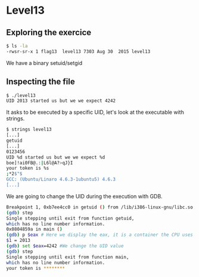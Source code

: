 # Level13

## Exploring the exercice

```bash 
$ ls -la
-rwsr-sr-x 1 flag13  level13 7303 Aug 30  2015 level13
```

We have a binary setuid/setgid

## Inspecting the file

```bash 
$ ./level13 
UID 2013 started us but we we expect 4242
```

It asks to be executed by a specific UID, let's look at the executable with strings. 


```bash 
$ strings level13 
[...]
getuid
[...]
0123456
UID %d started us but we we expect %d
boe]!ai0FB@.:|L6l@A?>qJ}I
your token is %s
;*2$"$
GCC: (Ubuntu/Linaro 4.6.3-1ubuntu5) 4.6.3
[...]
```

We are going to change the UID during the execution with GDB. 

```bash
Breakpoint 1, 0xb7ee4cc0 in getuid () from /lib/i386-linux-gnu/libc.so.6
(gdb) step 
Single stepping until exit from function getuid,
which has no line number information.
0x0804859a in main ()
(gdb) p $eax # Here we display the eax, it is a container the CPU uses for calculations and temporary storage 
$1 = 2013
(gdb) set $eax=4242 #We change the UID value
(gdb) step
Single stepping until exit from function main,
which has no line number information.
your token is ********
```